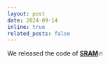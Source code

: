 ```yaml
---
layout: post
date: 2024-09-14
inline: true
related_posts: false
---
```


We released the code of **[SRAM](https://github.com/KaijingOfficial/sram_vtg)**🔥 